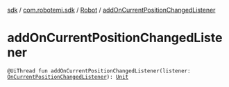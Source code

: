 [sdk](../../index.md) / [com.robotemi.sdk](../index.md) / [Robot](index.md) / [addOnCurrentPositionChangedListener](./add-on-current-position-changed-listener.md)

# addOnCurrentPositionChangedListener

`@UiThread fun addOnCurrentPositionChangedListener(listener: `[`OnCurrentPositionChangedListener`](../../com.robotemi.sdk.navigation.listener/-on-current-position-changed-listener/index.md)`): `[`Unit`](https://kotlinlang.org/api/latest/jvm/stdlib/kotlin/-unit/index.html)